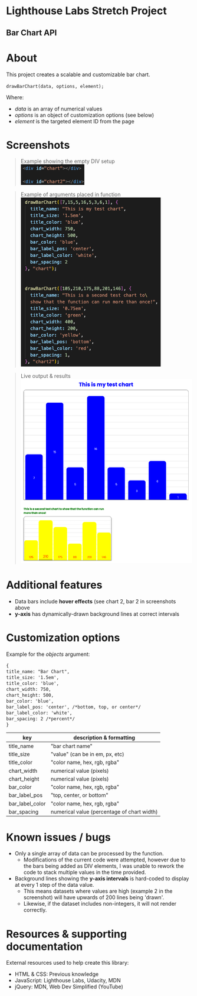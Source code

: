 Lighthouse Labs Stretch Project
===

## Bar Chart API

# About

This project creates a scalable and customizable bar chart.

`drawBarChart(data, options, element);`

Where:

- *data* is an array of numerical values
- *options* is an object of customization options (see below)
- *element* is the targeted element ID from the page

# Screenshots

> Example showing the empty DIV setup\
![HTML example](/screenshots/bar-chart-html-divs.png)

>Example of arguments placed in function\
![Function example](/screenshots/bar-chart-html-functions.png)

>Live output & results\
![Live output example](/screenshots/bar-chart-live-output.png)


# Additional features

- Data bars include **hover effects** (see chart 2, bar 2 in screenshots above
- **y-axis** has dynamically-drawn background lines at correct intervals

# Customization options

Example for the *objects* argument:

```
{
title_name: "Bar Chart",
title_size: '1.5em',
title_color: 'blue',
chart_width: 750,
chart_height: 500,
bar_color: 'blue',
bar_label_pos: 'center', /*bottom, top, or center*/
bar_label_color: 'white',
bar_spacing: 2 /*percent*/
}
```

| key             | description & formatting                    |
|-----------------|---------------------------------------------|
| title_name      | "bar chart name"                            |
| title_size      | "value" (can be in em, px, etc)             |
| title_color     | "color name, hex, rgb, rgba"                |
| chart_width     | numerical value (pixels)                    |
| chart_height    | numerical value (pixels)                    |
| bar_color       | "color name, hex, rgb, rgba"                |
| bar_label_pos   | "top, center, or bottom"                    |
| bar_label_color | "color name, hex, rgb, rgba"                |
| bar_spacing     | numerical value (percentage of chart width) |

# Known issues / bugs

- Only a single array of data can be processed by the function.
  - Modifications of the current code were attempted, however due to the bars being added as DIV elements, I was unable to rework the code to stack multiple values in the time provided.
- Background lines showing the **y-axis intervals** is hard-coded to display at every 1 step of the data value.
  - This means datasets where values are high (example 2 in the screenshot) will have upwards of 200 lines being 'drawn'.
  - Likewise, if the dataset includes non-integers, it will not render correctly.

# Resources & supporting documentation

External resources used to help create this library:

- HTML & CSS: Previous knowledge
- JavaScript: Lighthouse Labs, Udacity, MDN
- jQuery: MDN, Web Dev Simplified (YouTube)
